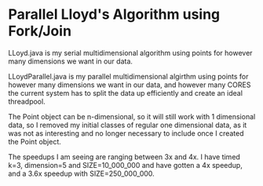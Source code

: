 # Parallel Lloyd's Algorithm using Fork/Join

LLoyd.java is my serial multidimensional algorithm using points
for however many dimensions we want in our data.

LLoydParallel.java is my parallel multidimensional algirthm
using points for however many dimensions we want in our data, and however many
CORES the current system has to split the data up efficiently and create an 
ideal threadpool.

The Point object can be n-dimensional, so it will still work with 1 dimensional data,
so I removed my initial classes of regular one dimensional data, as it was not as 
interesting and no longer necessary to include once I created the Point object.

The speedups I am seeing are ranging between 3x and 4x. I have timed k=3, dimension=5
and SIZE=10_000_000 and have gotten a 4x speedup, and a 3.6x speedup with 
SIZE=250_000_000.
